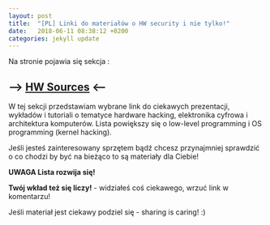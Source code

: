 ```yaml
---
layout: post
title:  "[PL] Linki do materiałów o HW security i nie tylko!"
date:   2018-06-11 08:38:12 +0200
categories: jekyll update
---
```


Na stronie pojawia się sekcja : 
## -->  [HW Sources](/linki/) <-- ##

W tej sekcji przedstawiam wybrane link do ciekawych prezentacji, wykładów i tutoriali o tematyce hardware hacking, elektronika cyfrowa i architektura komputerów. 
Lista powiększy się o low-level programming i OS programming (kernel hacking).

Jeśli jesteś zainteresowany sprzętem bądź chcesz przynajmniej sprawdzić o co chodzi 
by być na bieżąco to są materiały dla Ciebie!

**UWAGA Lista rozwija się!**

**Twój wkład też się liczy!** - widziałeś coś ciekawego, wrzuć link w komentarzu!

Jeśli materiał jest ciekawy podziel się - sharing is caring! :)

